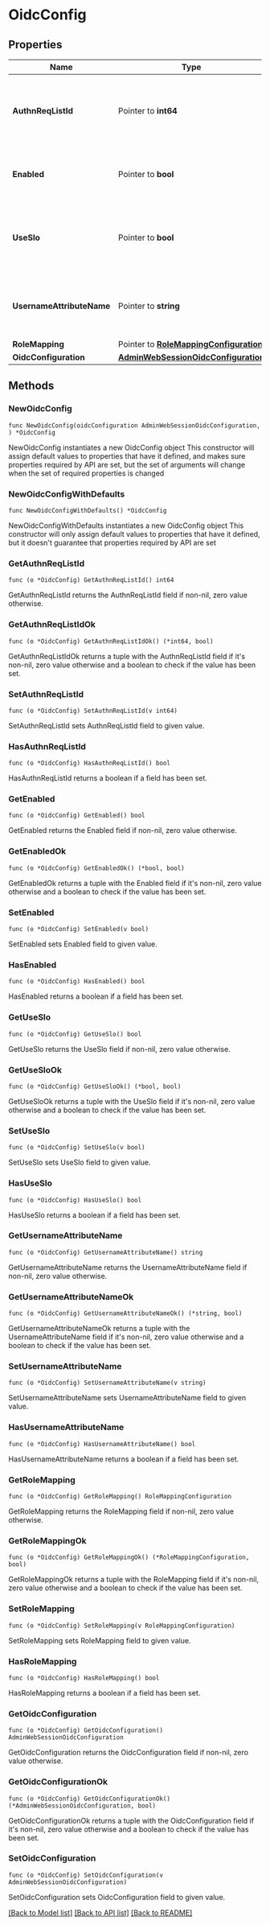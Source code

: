 # OidcConfig

## Properties

Name | Type | Description | Notes
------------ | ------------- | ------------- | -------------
**AuthnReqListId** | Pointer to **int64** | The ID of the authentication requirement list for Administrative SSO login to PingAccess. | [optional] 
**Enabled** | Pointer to **bool** | This field is true to enable Administrator SSO Authentication. | [optional] 
**UseSlo** | Pointer to **bool** | Enable if OIDC single log out should be used on the /pa/oidc/logout for admin console. | [optional] 
**UsernameAttributeName** | Pointer to **string** | Attribute to display as the logged in user. If not set, the sub attribute will be used. | [optional] 
**RoleMapping** | Pointer to [**RoleMappingConfiguration**](RoleMappingConfiguration.md) |  | [optional] 
**OidcConfiguration** | [**AdminWebSessionOidcConfiguration**](AdminWebSessionOidcConfiguration.md) |  | 

## Methods

### NewOidcConfig

`func NewOidcConfig(oidcConfiguration AdminWebSessionOidcConfiguration, ) *OidcConfig`

NewOidcConfig instantiates a new OidcConfig object
This constructor will assign default values to properties that have it defined,
and makes sure properties required by API are set, but the set of arguments
will change when the set of required properties is changed

### NewOidcConfigWithDefaults

`func NewOidcConfigWithDefaults() *OidcConfig`

NewOidcConfigWithDefaults instantiates a new OidcConfig object
This constructor will only assign default values to properties that have it defined,
but it doesn't guarantee that properties required by API are set

### GetAuthnReqListId

`func (o *OidcConfig) GetAuthnReqListId() int64`

GetAuthnReqListId returns the AuthnReqListId field if non-nil, zero value otherwise.

### GetAuthnReqListIdOk

`func (o *OidcConfig) GetAuthnReqListIdOk() (*int64, bool)`

GetAuthnReqListIdOk returns a tuple with the AuthnReqListId field if it's non-nil, zero value otherwise
and a boolean to check if the value has been set.

### SetAuthnReqListId

`func (o *OidcConfig) SetAuthnReqListId(v int64)`

SetAuthnReqListId sets AuthnReqListId field to given value.

### HasAuthnReqListId

`func (o *OidcConfig) HasAuthnReqListId() bool`

HasAuthnReqListId returns a boolean if a field has been set.

### GetEnabled

`func (o *OidcConfig) GetEnabled() bool`

GetEnabled returns the Enabled field if non-nil, zero value otherwise.

### GetEnabledOk

`func (o *OidcConfig) GetEnabledOk() (*bool, bool)`

GetEnabledOk returns a tuple with the Enabled field if it's non-nil, zero value otherwise
and a boolean to check if the value has been set.

### SetEnabled

`func (o *OidcConfig) SetEnabled(v bool)`

SetEnabled sets Enabled field to given value.

### HasEnabled

`func (o *OidcConfig) HasEnabled() bool`

HasEnabled returns a boolean if a field has been set.

### GetUseSlo

`func (o *OidcConfig) GetUseSlo() bool`

GetUseSlo returns the UseSlo field if non-nil, zero value otherwise.

### GetUseSloOk

`func (o *OidcConfig) GetUseSloOk() (*bool, bool)`

GetUseSloOk returns a tuple with the UseSlo field if it's non-nil, zero value otherwise
and a boolean to check if the value has been set.

### SetUseSlo

`func (o *OidcConfig) SetUseSlo(v bool)`

SetUseSlo sets UseSlo field to given value.

### HasUseSlo

`func (o *OidcConfig) HasUseSlo() bool`

HasUseSlo returns a boolean if a field has been set.

### GetUsernameAttributeName

`func (o *OidcConfig) GetUsernameAttributeName() string`

GetUsernameAttributeName returns the UsernameAttributeName field if non-nil, zero value otherwise.

### GetUsernameAttributeNameOk

`func (o *OidcConfig) GetUsernameAttributeNameOk() (*string, bool)`

GetUsernameAttributeNameOk returns a tuple with the UsernameAttributeName field if it's non-nil, zero value otherwise
and a boolean to check if the value has been set.

### SetUsernameAttributeName

`func (o *OidcConfig) SetUsernameAttributeName(v string)`

SetUsernameAttributeName sets UsernameAttributeName field to given value.

### HasUsernameAttributeName

`func (o *OidcConfig) HasUsernameAttributeName() bool`

HasUsernameAttributeName returns a boolean if a field has been set.

### GetRoleMapping

`func (o *OidcConfig) GetRoleMapping() RoleMappingConfiguration`

GetRoleMapping returns the RoleMapping field if non-nil, zero value otherwise.

### GetRoleMappingOk

`func (o *OidcConfig) GetRoleMappingOk() (*RoleMappingConfiguration, bool)`

GetRoleMappingOk returns a tuple with the RoleMapping field if it's non-nil, zero value otherwise
and a boolean to check if the value has been set.

### SetRoleMapping

`func (o *OidcConfig) SetRoleMapping(v RoleMappingConfiguration)`

SetRoleMapping sets RoleMapping field to given value.

### HasRoleMapping

`func (o *OidcConfig) HasRoleMapping() bool`

HasRoleMapping returns a boolean if a field has been set.

### GetOidcConfiguration

`func (o *OidcConfig) GetOidcConfiguration() AdminWebSessionOidcConfiguration`

GetOidcConfiguration returns the OidcConfiguration field if non-nil, zero value otherwise.

### GetOidcConfigurationOk

`func (o *OidcConfig) GetOidcConfigurationOk() (*AdminWebSessionOidcConfiguration, bool)`

GetOidcConfigurationOk returns a tuple with the OidcConfiguration field if it's non-nil, zero value otherwise
and a boolean to check if the value has been set.

### SetOidcConfiguration

`func (o *OidcConfig) SetOidcConfiguration(v AdminWebSessionOidcConfiguration)`

SetOidcConfiguration sets OidcConfiguration field to given value.



[[Back to Model list]](../README.md#documentation-for-models) [[Back to API list]](../README.md#documentation-for-api-endpoints) [[Back to README]](../README.md)


